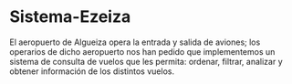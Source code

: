 # Sistema-Ezeiza
El aeropuerto de Algueiza opera la entrada y salida de aviones; los operarios de dicho aeropuerto nos han pedido que implementemos un sistema de consulta de vuelos que les permita: ordenar, filtrar, analizar y obtener información de los distintos vuelos.
